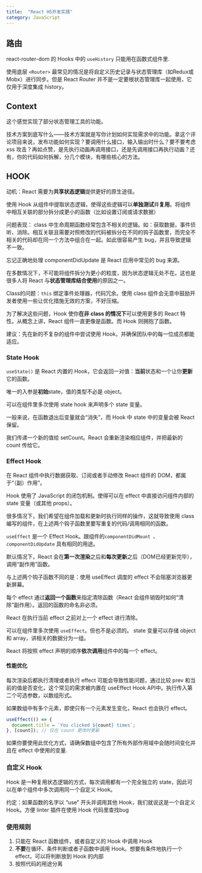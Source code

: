 ```yaml
---
title:  "React H5开发实践"
category: JavaScript
---
```


## 路由

react-router-dom 的 Hooks 中的 `useHistory` 只能用在函数式组件里.

使用底层 `<Router>` 最常见的情况是将自定义历史记录与状态管理库（如Redux或Mobx）进行同步。但是 React Router 并不是一定要根状态管理库一起使用，它仅用于深度集成 history。

## Context

这个感觉实现了部分状态管理工具的功能。

技术方案到底写什么——技术方案就是写你计划如何实现需求中的功能。拿这个评论项目来说，发布功能如何实现？要调用什么接口，输入输出时什么？要不要考虑 xss 攻击？再如点赞，是先执行动画再调用接口，还是先调用接口再执行动画？还有，你的代码如何拆解，分几个模块，有哪些核心的方法。

## HOOK

动机：React 需要为**共享状态逻辑**提供更好的原生途径。

使用 Hook 从组件中提取状态逻辑，使得这些逻辑可以**单独测试**并**复用**。将组件中相互关联的部分拆分成更小的函数（比如设置订阅或请求数据）

问题表现： class 中生命周期函数经常包含不相关的逻辑。如：获取数据，事件侦听、消除。相互关联且需要对照修改的代码被拆分在不同的钩子函数里，而完全不相关的代码却在同一个方法中组合在一起。如此很容易产生 bug，并且导致逻辑不一致。

忘记正确地处理 componentDidUpdate 是 React 应用中常见的 bug 来源。

在多数情况下，不可能将组件拆分为更小的粒度，因为状态逻辑无处不在。这也是很多人将 React 与**状态管理库结合使用**的原因之一。

Class的问题：`this` 绑定事件处理器，代码冗余。使用 class 组件会无意中鼓励开发者使用一些让优化措施无效的方案，不好压缩。

为了解决这些问题，Hook 使你**在非 class 的情况下**可以使用更多的 React 特性。从概念上讲，React 组件一直更像是函数。而 Hook 则拥抱了函数。

建议：先在新的不复杂的组件中尝试使用 Hook，并确保团队中的每一位成员都能适应。

### State Hook

`useState()` 是 React 内置的 Hook，它会返回一对值：**当前**状态和一个让你**更新**它的函数。

唯一的入参是**初始**state，值的类型不必是 object。

可以在组件里多次使用 state hook 来声明多个 state 变量。

一般来说，在函数退出后变量就会“消失”，而 Hook 中 state 中的变量会被 React 保留。

我们传递一个新的值给 setCount。React 会重新渲染相应组件，并把最新的 count 传给它。

### Effect Hook

在 React 组件中执行数据获取、订阅或者手动修改 React 组件的 DOM，都属于“（副）作用”。

Hook 使用了 JavaScript 的闭包机制。使得可以在 effect 中直接访问组件内部的 state 变量（或其他 props）。

很多情况下，我们希望在组件加载和更新时执行同样的操作，这就导致使用 class 编写的组件，在上述两个钩子函数里要写重复的代码/调用相同的函数。

`useEffect` 是一个 Effect Hook。跟组件的`componentDidMount `、`componentDidUpdate` 具有相同的用途。

默认情况下，React 会在**第一次渲染**之后和**每次更新**之后（DOM已经更新完毕），调用“副作用”函数。

与上述两个钩子函数不同的是：使用 useEffect 调度的 effect 不会阻塞浏览器更新屏幕。

每个 effect 通过**返回一个函数**来指定清除函数（React 会组件销毁时如何“清除”副作用）。返回的函数的命名非必须。

React 在执行当前 effect 之前对上一个 effect 进行清除。

可以在组件里多次使用 `useEffect`。但也不是必须的。 state 变量可以存储 object 和 array，讲相关的数据分为一组。

React 将按照 effect 声明的顺序**依次调用**组件中的每一个 effect。

#### 性能优化

每次渲染后都执行清理或者执行 effect 可能会导致性能问题，通过比较 prev 和当前的值是否变化，这个常见的需求被内置在 useEffect Hook API中。执行传入第二个可选参数，以数组形式。

如果数组中有多个元素，即使只有一个元素发生变化，React 也会执行 effect。

```js
useEffect(() => {
  document.title = `You clicked ${count} times`;
}, [count]); // 仅在 count 更改时更新
```
如果你要使用此优化方式，请确保数组中包含了所有外部作用域中会随时间变化并且在 effect 中使用的变量.

### 自定义 Hook

Hook 是一种复用状态逻辑的方式，每次调用都有一个完全独立的 state，因此可以在单个组件中多次调用同一个自定义 Hook。

约定：如果函数的名字以 “use” 开头并调用其他 Hook，我们就说这是一个自定义 Hook。方便 linter 插件在使用 Hook 代码里查找bug

### 使用规则

1. 只能在 React 函数组件，或者自定义的 Hook 中调用 Hook
2. **不要**在循环、条件判断或者子函数中调用 Hook。想要有条件地执行一个 effect，可以将判断放到 Hook 的内部
3. 按照代码的用途分离